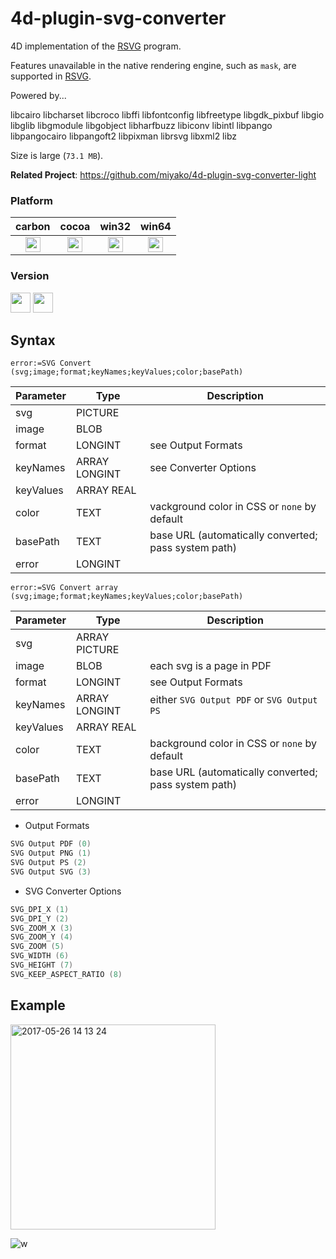 4d-plugin-svg-converter
=======================

4D implementation of the [RSVG](https://wiki.gnome.org/Projects/LibRsvg) program.

Features unavailable in the native rendering engine, such as ``mask``, are supported in [RSVG]().

Powered by... 

libcairo
libcharset
libcroco
libffi
libfontconfig
libfreetype
libgdk_pixbuf
libgio
libglib
libgmodule
libgobject
libharfbuzz
libiconv
libintl
libpango
libpangocairo
libpangoft2
libpixman
librsvg
libxml2
libz

Size is large (``73.1 MB``).

**Related Project**: https://github.com/miyako/4d-plugin-svg-converter-light

### Platform

| carbon | cocoa | win32 | win64 |
|:------:|:-----:|:---------:|:---------:|
|<img src="https://cloud.githubusercontent.com/assets/1725068/22371562/1b091f0a-e4db-11e6-8458-8653954a7cce.png" width="24" height="24" />|<img src="https://cloud.githubusercontent.com/assets/1725068/22371562/1b091f0a-e4db-11e6-8458-8653954a7cce.png" width="24" height="24" />|<img src="https://cloud.githubusercontent.com/assets/1725068/22371562/1b091f0a-e4db-11e6-8458-8653954a7cce.png" width="24" height="24" />|<img src="https://cloud.githubusercontent.com/assets/1725068/22371562/1b091f0a-e4db-11e6-8458-8653954a7cce.png" width="24" height="24" />|

### Version

<img src="https://cloud.githubusercontent.com/assets/1725068/18940649/21945000-8645-11e6-86ed-4a0f800e5a73.png" width="32" height="32" /> <img src="https://cloud.githubusercontent.com/assets/1725068/18940648/2192ddba-8645-11e6-864d-6d5692d55717.png" width="32" height="32" />

## Syntax

```
error:=SVG Convert (svg;image;format;keyNames;keyValues;color;basePath)
```

Parameter|Type|Description
------------|------------|----
svg|PICTURE|
image|BLOB|
format|LONGINT|see Output Formats
keyNames|ARRAY LONGINT|see Converter Options
keyValues|ARRAY REAL|
color|TEXT|vackground color in CSS or ``none`` by default
basePath|TEXT|base URL (automatically converted; pass system path)
error|LONGINT|

```
error:=SVG Convert array (svg;image;format;keyNames;keyValues;color;basePath)
```

Parameter|Type|Description
------------|------------|----
svg|ARRAY PICTURE|
image|BLOB|each svg is a page in PDF
format|LONGINT|see Output Formats
keyNames|ARRAY LONGINT|either ``SVG Output PDF`` or ``SVG Output PS``
keyValues|ARRAY REAL|
color|TEXT|background color in CSS or ``none`` by default
basePath|TEXT|base URL (automatically converted; pass system path)
error|LONGINT|

* Output Formats

```c
SVG Output PDF (0)
SVG Output PNG (1)
SVG Output PS (2)
SVG Output SVG (3)
```

* SVG Converter Options

```c
SVG_DPI_X (1)
SVG_DPI_Y (2)
SVG_ZOOM_X (3)
SVG_ZOOM_Y (4)
SVG_ZOOM (5)
SVG_WIDTH (6)
SVG_HEIGHT (7)
SVG_KEEP_ASPECT_RATIO (8)
```

## Example

<img width="328" alt="2017-05-26 14 13 24" src="https://cloud.githubusercontent.com/assets/1725068/26481650/9575822a-421d-11e7-9980-b4613254bc1a.png">

![w](https://cloud.githubusercontent.com/assets/1725068/26482803/5a7e486c-4224-11e7-8e30-414e3693b329.png)
